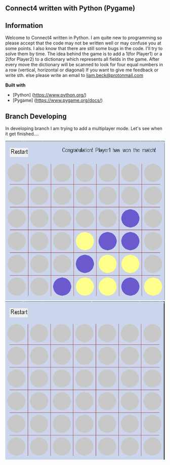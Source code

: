 ## Connect4 written with Python (Pygame)

## Information

Welcome to Connect4 written in Python. I am quite new to programming so please accept that the code 
may not be written well or may confuse you at some points. I also know that there are still
some bugs in the code. I'll try to solve them by time. The idea behind the game is to add a 1(for Player1) 
or a 2(for Player2) to a dictionary which represents all fields in the game. After every move the dictionary 
will be scanned to look for four equal numbers in a row (vertical, horizontal or diagonal) 
If you want to give me feedback or write sth. else please write an email to liam.beck@protonmail.com 

<b>Built with</b>
- [Python] (https://www.python.org/)
- [Pygame] (https://www.pygame.org/docs/)

## Branch Developing
In developing branch I am trying to add a multiplayer mode. Let's see when it get finished....

![alt text](images/image1.png "Description goes here")
![alt text](images/image2.png "Description goes here")

